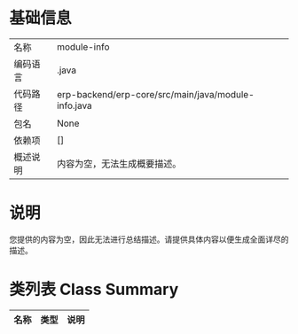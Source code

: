 # 基础信息

|      |      |
|------|------|
| 名称 | module-info |
| 编码语言 | .java |
| 代码路径 | erp-backend/erp-core/src/main/java/module-info.java |
| 包名 | None |
| 依赖项 | [] |
| 概述说明 | 内容为空，无法生成概要描述。 |

# 说明

您提供的内容为空，因此无法进行总结描述。请提供具体内容以便生成全面详尽的描述。

# 类列表 Class Summary

| 名称   | 类型  | 说明 |
|-------|------|-------------|




